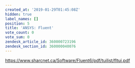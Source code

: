 ```yaml
---
created_at: '2019-01-29T01:45:08Z'
hidden: true
label_names: []
position: 5
title: 'ANSYS: Fluent'
vote_count: 0
vote_sum: 0
zendesk_article_id: 360000723196
zendesk_section_id: 360000040076
---
```


https://www.sharcnet.ca/Software/Fluent6/pdf/tuilist/fltui.pdf
